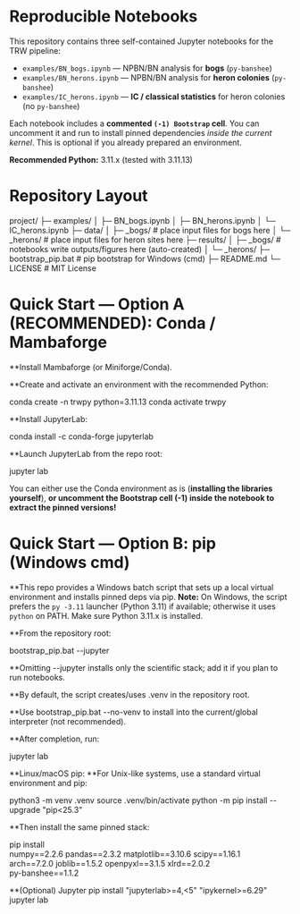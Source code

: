 # Reproducible Notebooks

This repository contains three self-contained Jupyter notebooks for the TRW pipeline:

- `examples/BN_bogs.ipynb` — NPBN/BN analysis for **bogs** (`py-banshee`)
- `examples/BN_herons.ipynb` — NPBN/BN analysis for **heron colonies** (`py-banshee`)
- `examples/IC_herons.ipynb` — **IC / classical statistics** for heron colonies (no `py-banshee`)

Each notebook includes a **commented `(-1) Bootstrap` cell**. You can uncomment it and run to install
pinned dependencies *inside the current kernel*. This is optional if you already prepared an environment.

**Recommended Python:** 3.11.x (tested with 3.11.13)

# Repository Layout

project/
├─ examples/
│ ├─ BN_bogs.ipynb
│ ├─ BN_herons.ipynb
│ └─ IC_herons.ipynb
├─ data/
│ ├─ _bogs/ # place input files for bogs here
│ └─ _herons/ # place input files for heron sites here
├─ results/
│ ├─ _bogs/ # notebooks write outputs/figures here (auto-created)
│ └─ _herons/
├─ bootstrap_pip.bat # pip bootstrap for Windows (cmd)
├─ README.md
└─ LICENSE # MIT License

# Quick Start — Option A (RECOMMENDED): Conda / Mambaforge
**Install Mambaforge (or Miniforge/Conda).

**Create and activate an environment with the recommended Python:

conda create -n trwpy python=3.11.13
conda activate trwpy

**Install JupyterLab:

conda install -c conda-forge jupyterlab

**Launch JupyterLab from the repo root:

jupyter lab

You can either use the Conda environment as is (**installing the libraries yourself**), 
**or uncomment the Bootstrap cell (-1) inside the notebook to extract the pinned versions!**

# Quick Start — Option B: pip (Windows cmd)
**This repo provides a Windows batch script that sets up a local virtual environment and installs pinned deps via pip.
**Note:** On Windows, the script prefers the `py -3.11` launcher (Python 3.11) if available; otherwise it uses `python` on PATH. Make sure Python 3.11.x is installed.

**From the repository root:

bootstrap_pip.bat --jupyter

**Omitting --jupyter installs only the scientific stack; add it if you plan to run notebooks.

**By default, the script creates/uses .venv in the repository root.

**Use bootstrap_pip.bat --no-venv to install into the current/global interpreter (not recommended).

**After completion, run:

jupyter lab

**Linux/macOS pip:
**For Unix-like systems, use a standard virtual environment and pip:

python3 -m venv .venv
source .venv/bin/activate
python -m pip install --upgrade "pip<25.3"

**Then install the same pinned stack:

pip install \
  numpy==2.2.6 pandas==2.3.2 matplotlib==3.10.6 scipy==1.16.1 \
  arch==7.2.0 joblib==1.5.2 openpyxl==3.1.5 xlrd==2.0.2 \
  py-banshee==1.1.2
  
**(Optional) Jupyter
pip install "jupyterlab>=4,<5" "ipykernel>=6.29"
jupyter lab

